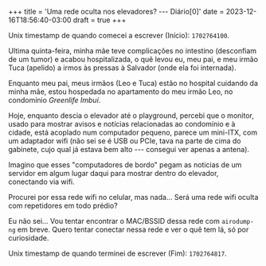 +++
title = 'Uma rede oculta nos elevadores? --- Diário[0]'
date = 2023-12-16T18:56:40-03:00
draft = true
+++

Unix timestamp de quando comecei a escrever (Início): `1702764100`.

Ultima quinta-feira, minha mãe teve complicações no intestino (desconfiam de um tumor) e acabou
hospitalizada, o quê levou eu, meu pai, e meu irmão Tuca (apelido) a irmos às pressas à Salvador
(onde ela foi internada).

Enquanto meu pai, meus irmãos (Leo e Tuca) estão no hospital cuidando da minha mãe, estou hospedada
no apartamento do meu irmão Leo, no condomínio *Greenlife Imbuí*.

Hoje, enquanto descia o elevador até o playground, percebi que o monitor, usado para mostrar
avisos e notícias relacionadas ao condomínio e à cidade, está acoplado num computador pequeno,
parece um mini-ITX, com um adaptador wifi (não sei se é USB ou PCIe, tava na parte de cima do
gabinete, cujo qual já estava bem alto --- consegui ver apenas a antena).

Imagino que esses "computadores de bordo" pegam as noticias de um servidor em algum lugar daqui
para mostrar dentro do elevador, conectando via wifi.

Procurei por essa rede wifi no celular, mas nada... Será uma rede wifi oculta com repetidores em
todo prédio?

Eu não sei... Vou tentar encontrar o MAC/BSSID dessa rede com `airodump-ng` em breve. Quero tentar
conectar nessa rede e ver o quê tem lá, só por curiosidade.

Unix timestamp de quando terminei de escrever (Fim): `1702764817`.
